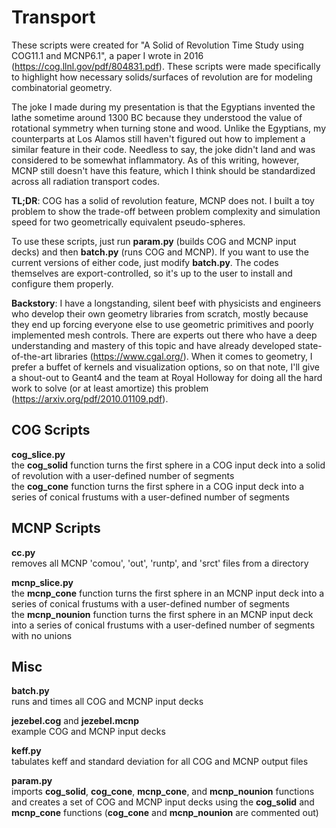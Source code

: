 # Transport

These scripts were created for "A Solid of Revolution Time Study using COG11.1 and MCNP6.1", a paper I wrote in 2016 (https://cog.llnl.gov/pdf/804831.pdf).
These scripts were made specifically to highlight how necessary solids/surfaces of revolution are for modeling combinatorial geometry.  
  
The joke I made during my presentation is that the Egyptians invented the lathe sometime around 1300 BC because they understood the value of rotational symmetry when turning stone and wood. Unlike the Egyptians, my counterparts at Los Alamos still haven't figured out how to implement a similar feature in their code. Needless to say, the joke didn't land and was considered to be somewhat inflammatory. As of this writing, however, MCNP still doesn't have this feature, which I think should be standardized across all radiation transport codes.
  
**TL;DR**: COG has a solid of revolution feature, MCNP does not. I built a toy problem to show the trade-off between problem complexity and simulation speed for two geometrically equivalent pseudo-spheres.  
  
To use these scripts, just run **param.py** (builds COG and MCNP input decks) and then **batch.py** (runs COG and MCNP). If you want to use the current versions of either code, just modify **batch.py**. The codes themselves are export-controlled, so it's up to the user to install and configure them properly.
  
**Backstory**: I have a longstanding, silent beef with physicists and engineers who develop their own geometry libraries from scratch, mostly because they end up forcing everyone else to use geometric primitives and poorly implemented mesh controls. There are experts out there who have a deep understanding and mastery of this topic and have already developed state-of-the-art libraries (https://www.cgal.org/). When it comes to geometry, I prefer a buffet of kernels and visualization options, so on that note, I'll give a shout-out to Geant4 and the team at Royal Holloway for doing all the hard work to solve (or at least amortize) this problem (https://arxiv.org/pdf/2010.01109.pdf).

## COG Scripts
**cog_slice.py**  
the **cog_solid** function turns the first sphere in a COG input deck into a solid of revolution with a user-defined number of segments  
the **cog_cone** function turns the first sphere in a COG input deck into a series of conical frustums with a user-defined number of segments

## MCNP Scripts
**cc.py**  
removes all MCNP 'comou', 'out', 'runtp', and 'srct' files from a directory

**mcnp_slice.py**  
the **mcnp_cone** function turns the first sphere in an MCNP input deck into a series of conical frustums with a user-defined number of segments  
the **mcnp_nounion** function turns the first sphere in an MCNP input deck into a series of conical frustums with a user-defined number of segments with no unions

## Misc

**batch.py**  
runs and times all COG and MCNP input decks

**jezebel.cog** and **jezebel.mcnp**  
example COG and MCNP input decks

**keff.py**  
tabulates keff and standard deviation for all COG and MCNP output files

**param.py**  
imports **cog_solid**, **cog_cone**, **mcnp_cone**, and **mcnp_nounion** functions and creates a set of COG and MCNP input decks using the **cog_solid** and **mcnp_cone** functions (**cog_cone** and **mcnp_nounion** are commented out)
